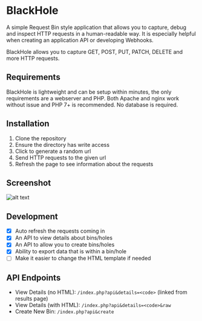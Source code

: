 # BlackHole
A simple Request Bin style application that allows you to capture, debug and inspect HTTP requests in a human-readable way. It is especially helpful when creating an application API or developing Webhooks.

BlackHole allows you to capture GET, POST, PUT, PATCH, DELETE and more HTTP requests.

## Requirements
BlackHole is lightweight and can be setup within minutes, the only requirements are a webserver and PHP. Both Apache and nginx work without issue and PHP 7+ is recommended. No database is required.

## Installation
1. Clone the repository
1. Ensure the directory has write access
1. Click to generate a random url
1. Send HTTP requests to the given url
1. Refresh the page to see information about the requests

## Screenshot
![alt text](https://req.m0x.org/ReqHole.png "Example HTTP request")

## Development
- [x] Auto refresh the requests coming in
- [x] An API to view details about bins/holes
- [x] An API to allow you to create bins/holes
- [x] Ability to export data that is within a bin/hole
- [ ] Make it easier to change the HTML template if needed

## API Endpoints
* View Details (no HTML): `/index.php?api&details=<code>` (linked from results page)
* View Details (with HTML): `/index.php?api&details=<code>&raw`
* Create New Bin: `/index.php?api&create`
